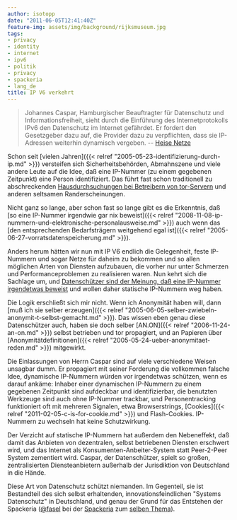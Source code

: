```yaml
---
author: isotopp
date: "2011-06-05T12:41:40Z"
feature-img: assets/img/background/rijksmuseum.jpg
tags:
- privacy
- identity
- internet
- ipv6
- politik
- privacy
- spackeria
- lang_de
title: IP V6 verkehrt
---
```

>Johannes Caspar, Hamburgischer Beauftragter für Datenschutz und
> Informationsfreiheit, sieht durch die Einführung des Internetprotokolls
> IPv6 den Datenschutz im Internet gefährdet. Er fordert den Gesetzgeber
> dazu auf, die Provider dazu zu verpflichten, dass sie IP-Adressen
> weiterhin dynamisch vergeben. 
>   -- [Heise Netze](http://www.heise.de/netze/meldung/Datenschuetzer-sorgt-sich-wegen-IPv6-1235312.html)


Schon seit [vielen Jahren]({{< relref "2005-05-23-identifizierung-durch-ip.md" >}})
versteifen sich Sicherheitsbehörden, Abmahnszene und viele andere Leute
auf die Idee, daß eine IP-Nummer (zu einem gegebenen Zeitpunkt) eine
Person identifiziert. Das führt fast schon traditionell zu abschreckenden
[Hausdurchsuchungen bei Betreibern von tor-Servern](http://www.netzpolitik.org/2011/wieder-hausdurchsuchung-wegen-tor-exit-server/)
und anderen seltsamen Randerscheinungen.

Nicht ganz so lange, aber schon fast so lange gibt es die Erkenntnis, daß
[so eine IP-Nummer irgendwie gar nix beweist]({{< relref "2008-11-08-ip-nummern-und-elektronische-personalausweise.md" >}})
auch wenn das 
[den entsprechenden Bedarfsträgern weitgehend egal ist]({{< relref "2005-06-27-vorratsdatenspeicherung.md" >}}).

Anders herum hätten wir nun mit IP V6 endlich die Gelegenheit, feste
IP-Nummern und sogar Netze für daheim zu bekommen und so allen möglichen
Arten von Diensten aufzubauen, die vorher nur unter Schmerzen und
Performanceproblemen zu realisieren waren. Nun kehrt sich die Sachlage um,
und 
[Datenschützer sind der Meinung, daß eine IP-Nummer irgendetwas beweist](http://www.heise.de/netze/meldung/Datenschuetzer-sorgt-sich-wegen-IPv6-1235312.html)
und wollen daher statische IP-Nummern weg haben.

Die Logik erschließt sich mir nicht. Wenn ich Anonymität haben will, dann
[muß ich sie selber erzeugen]({{< relref "2005-06-05-selber-zwiebeln-anonymit-t-selbst-gemacht.md" >}}).
Das wissen eben genau diese Datenschützer auch, haben sie doch selber
[AN.ON]({{< relref "2006-11-24-an-on.md" >}}) selbst betrieben
und tor propagiert, und an Papieren über
[Anonymitätdefinitionen]({{< relref "2005-05-24-ueber-anonymitaet-reden.md" >}})
mitgewirkt.

Die Einlassungen von Herrn Caspar sind auf viele verschiedene Weisen
unsagbar dumm. Er propagiert mit seiner Forderung die vollkommen falsche
Idee, dynamische IP-Nummern würden vor irgendetwas schützen, wenn es darauf
ankäme: Inhaber einer dynamischen IP-Nummern zu einem gegebenen Zeitpunkt
sind aufdeckbar und identifizierbar, die benutzten Werkzeuge sind auch ohne
IP-Nummer trackbar, und Personentracking funktioniert oft mit mehreren
Signalen, etwa Browserstrings,
[Cookies]({{< relref "2011-02-05-c-is-for-cookie.md" >}}) und
Flash-Cookies. IP-Nummern zu wechseln hat keine Schutzwirkung.

Der Verzicht auf statische IP-Nummern hat außerdem den Nebeneffekt, daß
damit das Anbieten von dezentralen, selbst betriebenen Diensten erschwert
wird, und das Internet als Konsumenten-Anbeiter-System statt Peer-2-Peer
System zementiert wird. Caspar, der Datenschützer, spielt so großen,
zentralisierten Diensteanbietern außerhalb der Jurisdiktion von Deutschland
in die Hände.

Diese Art von Datenschutz schützt niemanden. Im Gegenteil, sie ist
Bestandteil des sich selbst erhaltenden, innovationsfeindlichen "Systems
Datenschutz" in Deutschland, und genau der Grund für das Entstehen der
Spackeria ([@fasel](http://twitter.com/fasel) bei der
[Spackeria](http://blog.spackeria.org) zum [selben
Thema](http://blog.spackeria.org/2011/05/27/ipv6-und-die-machtfrage/)).
